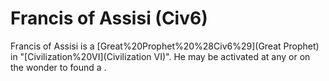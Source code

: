 # Francis of Assisi (Civ6)

Francis of Assisi is a [Great%20Prophet%20%28Civ6%29](Great Prophet) in "[Civilization%20VI](Civilization VI)". He may be activated at any or on the wonder to found a .